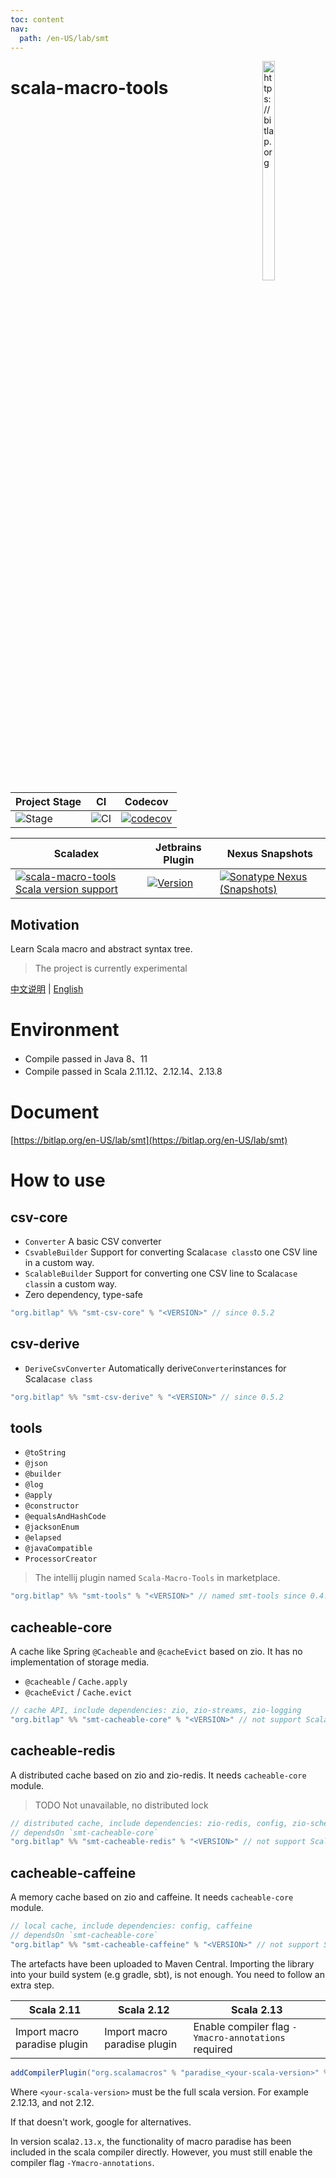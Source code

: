 ```yaml
---
toc: content
nav:
  path: /en-US/lab/smt
---
```


<img align="right" width="20%" height="30%" src="/images/smt.png" alt="https://bitlap.org"/>

# scala-macro-tools

| Project Stage | CI              | Codecov                                   |
| ------------- | --------------- | ----------------------------------------- |
| ![Stage]      | ![CI][Badge-CI] | [![codecov][Badge-Codecov]][Link-Codecov] |

| Scaladex                                                                    | Jetbrains Plugin                              | Nexus Snapshots                                                  |
| --------------------------------------------------------------------------- | --------------------------------------------- | ---------------------------------------------------------------- |
| [![scala-macro-tools Scala version support][Badge-Scaladex]][Link-Scaladex] | [![Version][Badge-Jetbrains]][Link-Jetbrains] | [![Sonatype Nexus (Snapshots)][Badge-Snapshots]][Link-Snapshots] |

Motivation
--

Learn Scala macro and abstract syntax tree.

> The project is currently experimental

[中文说明](./README_CN.md) | [English](./README.md)

# Environment

- Compile passed in Java 8、11
- Compile passed in Scala 2.11.12、2.12.14、2.13.8

# Document

[https://bitlap.org/en-US/lab/smt](https://bitlap.org/en-US/lab/smt)

# How to use

## csv-core

- `Converter` A basic CSV converter
- `CsvableBuilder` Support for converting Scala`case class`to one CSV line in a custom way.
- `ScalableBuilder` Support for converting one CSV line to Scala`case class`in a custom way.
- Zero dependency, type-safe

```scala
"org.bitlap" %% "smt-csv-core" % "<VERSION>" // since 0.5.2
```

## csv-derive

- `DeriveCsvConverter` Automatically derive`Converter`instances for Scala`case class`

```scala
"org.bitlap" %% "smt-csv-derive" % "<VERSION>" // since 0.5.2
```

## tools

- `@toString`
- `@json`
- `@builder`
- `@log`
- `@apply`
- `@constructor`
- `@equalsAndHashCode`
- `@jacksonEnum`
- `@elapsed`
- `@javaCompatible`
- `ProcessorCreator`

> The intellij plugin named `Scala-Macro-Tools` in marketplace.

```scala
"org.bitlap" %% "smt-tools" % "<VERSION>" // named smt-tools since 0.4.0 
```

## cacheable-core

A cache like Spring `@Cacheable` and `@cacheEvict` based on zio. It has no implementation of storage media.

- `@cacheable` / `Cache.apply`
- `@cacheEvict` / `Cache.evict`

```scala
// cache API, include dependencies: zio, zio-streams, zio-logging
"org.bitlap" %% "smt-cacheable-core" % "<VERSION>" // not support Scala2.11.x
```

## cacheable-redis

A distributed cache based on zio and zio-redis. It needs `cacheable-core` module.

> TODO Not unavailable, no distributed lock

```scala
// distributed cache, include dependencies: zio-redis, config, zio-schema, zio-schema-json, optional (zio-schema-derivation for case class)
// dependsOn `smt-cacheable-core`
"org.bitlap" %% "smt-cacheable-redis" % "<VERSION>" // not support Scala2.11.x
```

## cacheable-caffeine

A memory cache based on zio and caffeine. It needs `cacheable-core` module.

```scala
// local cache, include dependencies: config, caffeine
// dependsOn `smt-cacheable-core`
"org.bitlap" %% "smt-cacheable-caffeine" % "<VERSION>" // not support Scala2.11.x
```

The artefacts have been uploaded to Maven Central. Importing the library into your build system (e.g gradle, sbt), is not enough. You need to follow an extra step.

| Scala 2.11                   | Scala 2.12                   | Scala 2.13                                          |
| ---------------------------- | ---------------------------- | --------------------------------------------------- |
| Import macro paradise plugin | Import macro paradise plugin | Enable compiler flag `-Ymacro-annotations` required |

```scala
addCompilerPlugin("org.scalamacros" % "paradise_<your-scala-version>" % "<plugin-version>")
```

Where `<your-scala-version>` must be the full scala version. For example 2.12.13, and not 2.12.

If that doesn't work, google for alternatives.

In version scala`2.13.x`, the functionality of macro paradise has been included in the scala compiler directly. However,
you must still enable the compiler flag `-Ymacro-annotations`.

[Stage]: https://img.shields.io/badge/Project%20Stage-Experimental-yellow.svg
[Badge-CI]: https://github.com/bitlap/scala-macro-tools/actions/workflows/ScalaCI.yml/badge.svg
[Badge-Scaladex]: https://index.scala-lang.org/bitlap/scala-macro-tools/smt-tools/latest-by-scala-version.svg?platform=jvm
[Badge-Jetbrains]: https://img.shields.io/jetbrains/plugin/v/17202-scala-macro-tools
[Badge-Codecov]: https://codecov.io/gh/bitlap/scala-macro-tools/branch/master/graph/badge.svg?token=IA596YRTOT
[Badge-Snapshots]: https://img.shields.io/nexus/s/org.bitlap/smt-tools_2.13?server=https%3A%2F%2Fs01.oss.sonatype.org

[Link-Jetbrains]: https://plugins.jetbrains.com/plugin/17202-scala-macro-tools
[Link-Codecov]: https://codecov.io/gh/bitlap/scala-macro-tools
[Link-Scaladex]: https://index.scala-lang.org/bitlap/scala-macro-tools/smt-tools
[Link-Snapshots]: https://s01.oss.sonatype.org/content/repositories/snapshots/org/bitlap/
